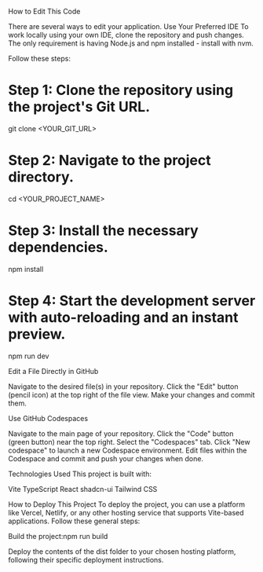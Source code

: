 How to Edit This Code

There are several ways to edit your application.
Use Your Preferred IDE
To work locally using your own IDE, clone the repository and push changes. The only requirement is having Node.js and npm installed - install with nvm.

Follow these steps:
# Step 1: Clone the repository using the project's Git URL.
git clone <YOUR_GIT_URL>

# Step 2: Navigate to the project directory.
cd <YOUR_PROJECT_NAME>

# Step 3: Install the necessary dependencies.
npm install

# Step 4: Start the development server with auto-reloading and an instant preview.
npm run dev

Edit a File Directly in GitHub

Navigate to the desired file(s) in your repository.
Click the "Edit" button (pencil icon) at the top right of the file view.
Make your changes and commit them.

Use GitHub Codespaces

Navigate to the main page of your repository.
Click the "Code" button (green button) near the top right.
Select the "Codespaces" tab.
Click "New codespace" to launch a new Codespace environment.
Edit files within the Codespace and commit and push your changes when done.

Technologies Used
This project is built with:

Vite
TypeScript
React
shadcn-ui
Tailwind CSS

How to Deploy This Project
To deploy the project, you can use a platform like Vercel, Netlify, or any other hosting service that supports Vite-based applications. Follow these general steps:

Build the project:npm run build


Deploy the contents of the dist folder to your chosen hosting platform, following their specific deployment instructions.
